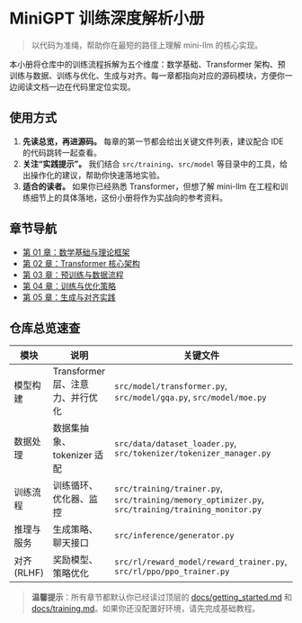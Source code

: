 # MiniGPT 训练深度解析小册

> 以代码为准绳，帮助你在最短的路径上理解 mini-llm 的核心实现。

本小册将仓库中的训练流程拆解为五个维度：数学基础、Transformer 架构、预训练与数据、训练与优化、生成与对齐。每一章都指向对应的源码模块，方便你一边阅读文档一边在代码里定位实现。

## 使用方式
1. **先读总览，再进源码。** 每章的第一节都会给出关键文件列表，建议配合 IDE 的代码跳转一起查看。
2. **关注“实践提示”。** 我们结合 `src/training`、`src/model` 等目录中的工具，给出操作化的建议，帮助你快速落地实验。
3. **适合的读者。** 如果你已经熟悉 Transformer，但想了解 mini-llm 在工程和训练细节上的具体落地，这份小册将作为实战向的参考资料。

## 章节导航
- [第 01 章：数学基础与理论框架](第01章-数学基础与理论框架/README.md)
- [第 02 章：Transformer 核心架构](第02章-Transformer核心架构/README.md)
- [第 03 章：预训练与数据流程](第03章-预训练与数据/README.md)
- [第 04 章：训练与优化策略](第04章-训练与优化/README.md)
- [第 05 章：生成与对齐实践](第05章-生成与对齐/README.md)

## 仓库总览速查
| 模块 | 说明 | 关键文件 |
| --- | --- | --- |
| 模型构建 | Transformer 层、注意力、并行优化 | `src/model/transformer.py`, `src/model/gqa.py`, `src/model/moe.py` |
| 数据处理 | 数据集抽象、tokenizer 适配 | `src/data/dataset_loader.py`, `src/tokenizer/tokenizer_manager.py` |
| 训练流程 | 训练循环、优化器、监控 | `src/training/trainer.py`, `src/training/memory_optimizer.py`, `src/training/training_monitor.py` |
| 推理与服务 | 生成策略、聊天接口 | `src/inference/generator.py` |
| 对齐 (RLHF) | 奖励模型、策略优化 | `src/rl/reward_model/reward_trainer.py`, `src/rl/ppo/ppo_trainer.py` |

> **温馨提示**：所有章节都默认你已经读过顶层的 [docs/getting_started.md](../getting_started.md) 和 [docs/training.md](../training.md)。如果你还没配置好环境，请先完成基础教程。
